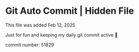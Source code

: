 # Git Auto Commit | Hidden File

This file was added Feb 12, 2025

Just for fun and keeping my daily git commit active 🤪

commit number: 51829
